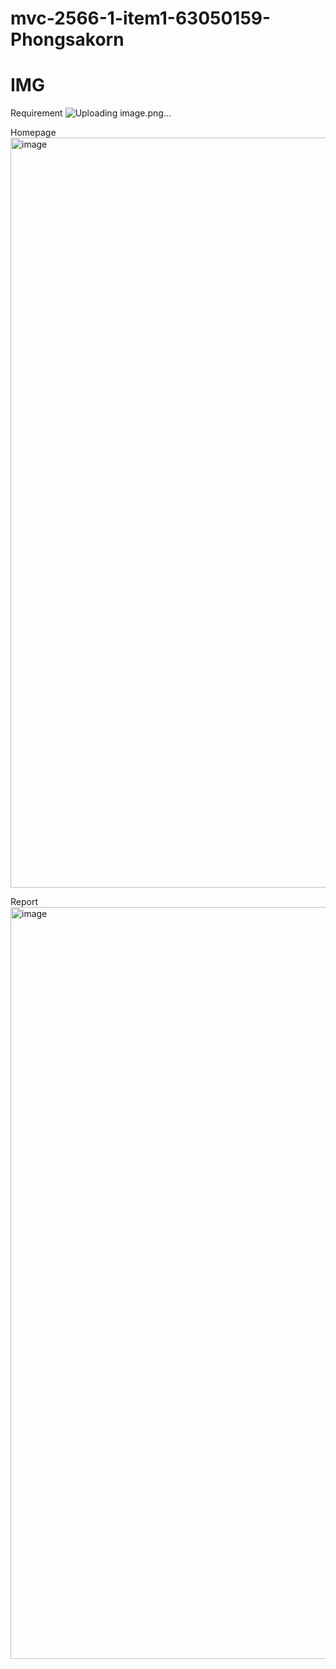 # mvc-2566-1-item1-63050159-Phongsakorn

# IMG

Requirement
![Uploading image.png…]()

Homepage
<img width="1200" alt="image" src="https://github.com/zergreen/mvc-compiler-2023/assets/68957232/183e4e0b-918f-47b7-9762-96c7c1a16067">

Report
<img width="1203" alt="image" src="https://github.com/zergreen/mvc-compiler-2023/assets/68957232/40f6f12f-11f3-4cf4-a1b7-b597b2aaa35a">
